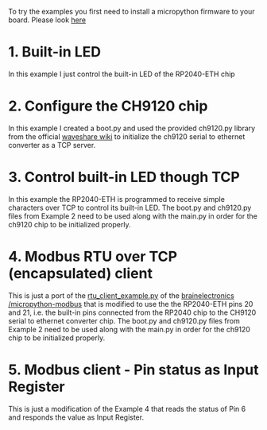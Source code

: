 To try the examples you first need to install a micropython firmware to your board.
Please look <a href="https://github.com/nichokap/RP2040-ETH/tree/main/MicroPython%20Firmware">here</a>

# 1. Built-in LED

In this example I just control the built-in LED of the RP2040-ETH chip

# 2. Configure the CH9120 chip

In this example I created a boot.py and used the provided ch9120.py library from the official <a href="https://www.waveshare.com/wiki/RP2040-ETH">waveshare wiki</a> to initialize the ch9120 serial to ethernet converter as a TCP server.

# 3. Control built-in LED though TCP
In this example the RP2040-ETH is programmed to receive simple characters over TCP to control its built-in LED.
The boot.py and ch9120.py files from Example 2 need to be used along with the main.py in order for the ch9120 chip to be initialized properly.

# 4. Modbus RTU over TCP (encapsulated) client
This is just a port of the [rtu_client_example.py](https://github.com/brainelectronics/micropython-modbus/blob/develop/examples/rtu_client_example.py) of the [brainelectronics
/micropython-modbus](https://github.com/brainelectronics/micropython-modbus) that is modified to use the the RP2040-ETH pins 20 and 21, i.e. the built-in pins connected from the RP2040 chip to the CH9120 serial to ethernet converter chip. 
The boot.py and ch9120.py files from Example 2 need to be used along with the main.py in order for the ch9120 chip to be initialized properly.

# 5. Modbus client - Pin status as Input Register
This is just a modification of the Example 4 that reads the status of Pin 6 and responds the value as Input Register.
